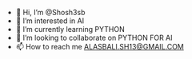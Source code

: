 - 👋 Hi, I’m @Shosh3sb
- 👀 I’m interested in AI 
- 🌱 I’m currently learning PYTHON
- 💞️ I’m looking to collaborate on PYTHON FOR AI
- 📫 How to reach me ALASBALI.SH13@GMAIL.COM
<!---
Shosh3sb/Shosh3sb is a ✨ special ✨ repository because its `README.md` (this file) appears on your GitHub profile.
You can click the Preview link to take a look at your changes.
--->
